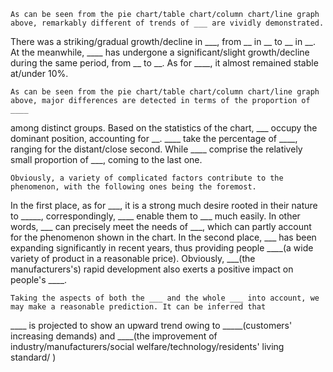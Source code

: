     As can be seen from the pie chart/table chart/column chart/line graph above, remarkably different of trends of ___ are vividly demonstrated. 
There was a striking/gradual growth/decline in ___, from __ in __ to __ in __. At the meanwhile, ____ has undergone a significant/slight 
growth/decline during the same period, from __ to __. As for ____, it almost remained stable at/under 10%.

    As can be seen from the pie chart/table chart/column chart/line graph above, major differences are detected in terms of the proportion of ____ 
among distinct groups. Based on the statistics of the chart, ___ occupy the dominant position, accounting for __. ____ take the percentage of ____, 
ranging for the distant/close second. While ____ comprise the relatively small proportion of ___, coming to the last one. 

    Obviously, a variety of complicated factors contribute to the phenomenon, with the following ones being the foremost. 
In the first place, as for ___, it is a strong much desire rooted in their nature to _____, correspondingly, ____ enable them to ___ much easily. 
In other words, ___ can precisely meet the needs of ___, which can partly account for the phenomenon shown in the chart. 
In the second place, ___ has been expanding significantly in recent years, thus providing people ____(a wide variety of product in a reasonable price). 
Obviously, ___(the manufacturers's) rapid development also exerts a positive impact on people's ____.
    
    Taking the aspects of both the ___ and the whole ___ into account, we may make a reasonable prediction. It can be inferred that 
____ is projected to show an upward trend owing to _____(customers' increasing demands) and ____(the improvement of industry/manufacturers/social welfare/technology/residents' living standard/ )